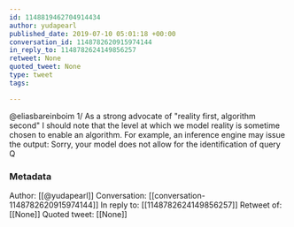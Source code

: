 ```yaml
---
id: 1148819462704914434
author: yudapearl
published_date: 2019-07-10 05:01:18 +00:00
conversation_id: 1148782620915974144
in_reply_to: 1148782624149856257
retweet: None
quoted_tweet: None
type: tweet
tags:

---
```


@eliasbareinboim 1/ As a strong advocate of "reality first, algorithm second" I should note that the level at which we model reality is sometime chosen to enable an algorithm. For example, an inference engine may issue the output: Sorry, your model does not allow for the identification of query Q

### Metadata

Author: [[@yudapearl]]
Conversation: [[conversation-1148782620915974144]]
In reply to: [[1148782624149856257]]
Retweet of: [[None]]
Quoted tweet: [[None]]
